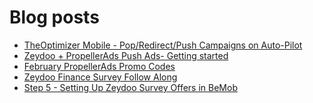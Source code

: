 # Blog posts
<!-- BLOG-POST-LIST:START -->
- [TheOptimizer Mobile - Pop/Redirect/Push Campaigns on Auto-Pilot](https://afflift.com/f/threads/theoptimizer-mobile-pop-redirect-push-campaigns-on-auto-pilot.1514/)
- [Zeydoo + PropellerAds Push Ads- Getting started](https://afflift.com/f/threads/zeydoo-propellerads-push-ads-getting-started.10385/)
- [February PropellerAds Promo Codes](https://afflift.com/f/threads/february-propellerads-promo-codes.10344/)
- [Zeydoo Finance Survey Follow Along](https://afflift.com/f/threads/zeydoo-finance-survey-follow-along.10174/)
- [Step 5 - Setting Up Zeydoo Survey Offers in BeMob](https://afflift.com/f/threads/step-5-setting-up-zeydoo-survey-offers-in-bemob.7476/)
<!-- BLOG-POST-LIST:END -->
